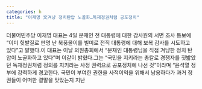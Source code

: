 ```yaml
---
categories: h
title: "이재명 文겨냥 정치탄압 노골화…독재정권처럼 공포정치"
---
```

더불어민주당 이재명 대표는 4일 문재인 전 대통령에 대한 감사원의 서면 조사 통보에 “이미 헛발질로 판명 난 북풍몰이를 빌미로 전직 대통령에 대해 보복 감사를 시도하고 있다”고 말했다.이 대표는 이날 의원총회에서 “문재인 대통령님을 직접 겨냥한 정치 탄압이 노골화하고 있다”며 이같이 밝혔다.그는 “국민을 지키라는 총칼로 경쟁자를 짓밟았던 독재정권처럼 정의를 지키라는 사정 권력으로 공포정치에 나선 것”이라며 “윤석열 정부에 강력하게 경고한다. 국민이 부여한 권한을 사적이익을 위해서 남용하다가 과거 정권들이 어떠한 결말을 맞았는지 지난